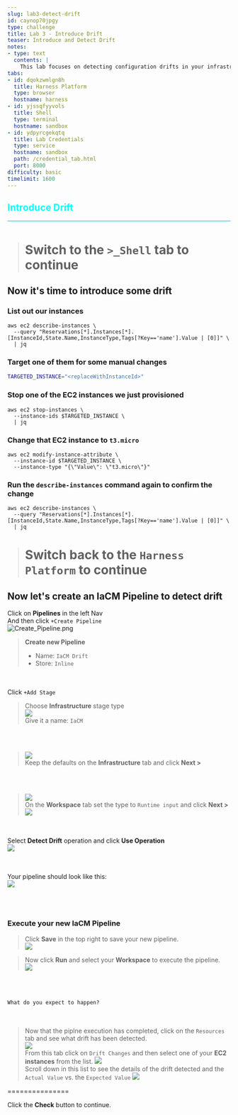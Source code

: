 ```yaml
---
slug: lab3-detect-drift
id: caynop70jpgy
type: challenge
title: Lab 3 - Introduce Drift
teaser: Introduce and Detect Drift
notes:
- type: text
  contents: |
    This lab focuses on detecting configuration drifts in your infrastructure. Participants will learn how to set up drift detection, interpret its results, and understand the impact of drift on infrastructure management.
tabs:
- id: dqokzwmlgn8h
  title: Harness Platform
  type: browser
  hostname: harness
- id: yjssqfyyvols
  title: Shell
  type: terminal
  hostname: sandbox
- id: ydpyrcgekqtq
  title: Lab Credentials
  type: service
  hostname: sandbox
  path: /credential_tab.html
  port: 8000
difficulty: basic
timelimit: 1600
---
```


<style type="text/css" rel="stylesheet">
hr.cyan { background-color: cyan; color: cyan; height: 2px; margin-bottom: -10px; }
h2.cyan { color: cyan; }
</style><h2 class="cyan">Introduce Drift</h2>
<hr class="cyan">
<br>

> # Switch to the ```>_Shell``` tab to continue

## Now it's time to introduce some drift

### List out our instances
```bash,run
aws ec2 describe-instances \
  --query "Reservations[*].Instances[*].[InstanceId,State.Name,InstanceType,Tags[?Key=='name'].Value | [0]]" \
  | jq
```

### Target one of them for some manual changes
```bash
TARGETED_INSTANCE="<replaceWithInstanceId>"
```

### Stop one of the EC2 instances we just provisioned
```bash,run
aws ec2 stop-instances \
  --instance-ids $TARGETED_INSTANCE \
  | jq
```

### Change that EC2 instance to ```t3.micro```
```bash,run
aws ec2 modify-instance-attribute \
  --instance-id $TARGETED_INSTANCE \
  --instance-type "{\"Value\": \"t3.micro\"}"
```

### Run the ```describe-instances``` command again to confirm the change
```bash,run
aws ec2 describe-instances \
  --query "Reservations[*].Instances[*].[InstanceId,State.Name,InstanceType,Tags[?Key=='name'].Value | [0]]" \
  | jq
```

> # Switch back to the ```Harness Platform``` to continue

## Now let's create an IaCM Pipeline to detect drift
Click on **Pipelines** in the left Nav <br>
And then click ```+Create Pipeline``` <br>
![Create_Pipeline.png](https://raw.githubusercontent.com/harness-community/field-workshops/main/se-workshop-iacm/assets/images/Create_Pipeline.png)

> **Create new Pipeline**
> - Name: ```IaCM Drift```
> - Store: ```Inline```

<br><br>
Click ```+Add Stage``` <br>
> Choose **Infrastructure** stage type <br>
![](https://raw.githubusercontent.com/harness-community/field-workshops/main/se-workshop-iacm/assets/images/iacm_pipeline_stage.png)<br>
Give it a name: ```IaCM```

<br><br>
> ![](https://raw.githubusercontent.com/harness-community/field-workshops/main/assets/images/pipeline_tab_infrastructure.png)<br>
Keep the defaults on the  **Infrastructure** tab and click **Next >**

<br><br>
> ![](https://raw.githubusercontent.com/harness-community/field-workshops/main/assets/images/pipeline_tab_workspace.png)<br>
On the **Workspace** tab set the type to ```Runtime input``` and click **Next >** <br>
![](https://raw.githubusercontent.com/harness-community/field-workshops/main/assets/images/pipeline_workspace_runtime_input.png)

<br><br>
Select **Detect Drift** operation and click **Use Operation** <br>
![](https://raw.githubusercontent.com/harness-community/field-workshops/main/se-workshop-iacm/assets/images/iacm_drift_step.png)

<br><br>
Your pipeline should look like this: <br>
![](https://raw.githubusercontent.com/harness-community/field-workshops/main/se-workshop-iacm/assets/images/IaCM_Drift.png)

<br><br>

### Execute your new IaCM Pipeline
> Click **Save** in the top right to save your new pipeline. <br>
![](https://raw.githubusercontent.com/harness-community/field-workshops/main/assets/images/pipeline_save.png) <br>

> Now click **Run** and select your **Workspace** to execute the pipeline. <br>
![](https://raw.githubusercontent.com/harness-community/field-workshops/main/assets/images/pipeline_run.png)

<br><br><br>
`What do you expect to happen?`
<br><br><br>

> Now that the piplne execution has completed, click on the ```Resources``` tab and see what drift has been detected.<br>
![](https://raw.githubusercontent.com/harness-community/field-workshops/main/se-workshop-iacm/assets/images/iacm_drift_resources.png)<br>
From this tab click on ```Drift Changes``` and then select one of your **EC2 instances** from the list.
![](https://raw.githubusercontent.com/harness-community/field-workshops/main/se-workshop-iacm/assets/images/iacm_drift_changes.png)<br>
Scroll down in this list to see the details of the drift detected and the ```Actual Value``` vs. the ```Expected Value```
![](https://raw.githubusercontent.com/harness-community/field-workshops/main/se-workshop-iacm/assets/images/iacm_drift_details.png)<br>

===============

Click the **Check** button to continue.

